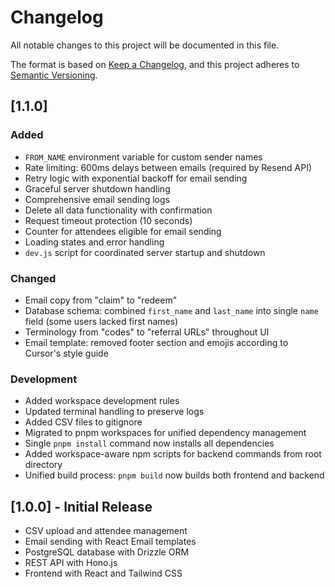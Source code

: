 # Changelog

All notable changes to this project will be documented in this file.

The format is based on [Keep a Changelog](https://keepachangelog.com/en/1.0.0/),
and this project adheres to [Semantic Versioning](https://semver.org/spec/v2.0.0.html).

## [1.1.0]

### Added
- `FROM_NAME` environment variable for custom sender names
- Rate limiting: 600ms delays between emails (required by Resend API)
- Retry logic with exponential backoff for email sending
- Graceful server shutdown handling
- Comprehensive email sending logs
- Delete all data functionality with confirmation
- Request timeout protection (10 seconds)
- Counter for attendees eligible for email sending
- Loading states and error handling
- `dev.js` script for coordinated server startup and shutdown

### Changed
- Email copy from "claim" to "redeem"
- Database schema: combined `first_name` and `last_name` into single `name` field (some users lacked first names)
- Terminology from "codes" to "referral URLs" throughout UI
- Email template: removed footer section and emojis according to Cursor's style guide

### Development
- Added workspace development rules
- Updated terminal handling to preserve logs
- Added CSV files to gitignore
- Migrated to pnpm workspaces for unified dependency management
- Single `pnpm install` command now installs all dependencies
- Added workspace-aware npm scripts for backend commands from root directory
- Unified build process: `pnpm build` now builds both frontend and backend

## [1.0.0] - Initial Release

- CSV upload and attendee management
- Email sending with React Email templates
- PostgreSQL database with Drizzle ORM
- REST API with Hono.js
- Frontend with React and Tailwind CSS
